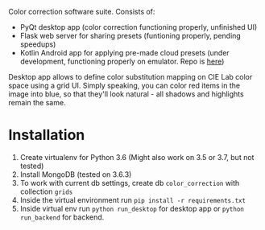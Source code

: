 Color correction software suite. Consists of:
* PyQt desktop app (color correction functioning properly, unfinished UI)
* Flask web server for sharing presets (funtioning properly, pending speedups)
* Kotlin Android app for applying pre-made cloud presets (under development, functioning properly on emulator.
Repo is [here](https://github.com/a-tsukanov/color-correction-android))

Desktop app allows to define color substitution mapping on CIE Lab color space using a grid UI.
Simply speaking, you can color red items in the image into blue, so that they'll look natural - 
all shadows and highlights remain the same.

# Installation

1. Create virtualenv for Python 3.6 (Might also work on 3.5 or 3.7, but not tested)
2. Install MongoDB (tested on 3.6.3)
3. To work with current db settings, create db `color_correction` with collection `grids`
4. Inside the virtual environment run `pip install -r requirements.txt`
5. Inside virtual env run `python run_desktop` for desktop app or `python run_backend` for backend.
